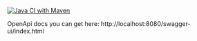 [![Java CI with Maven](https://github.com/evgenkolesman/SimpleChat/actions/workflows/maven.yml/badge.svg)](https://github.com/evgenkolesman/SimpleChat/actions/workflows/maven.yml)

OpenApi docs you can get here: http://localhost:8080/swagger-ui/index.html